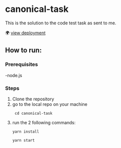 # canonical-task
This is the solution to the code test task as sent to me. 


🌍 [view deployment](https://asserelfeki.github.io/canonical-task/)

## How to run:

### Prerequisites
-node.js 

### Steps
1. Clone the repository
2. go to the local repo on your machine 
   ``` 
    cd canonical-task
    ```
3. run the 2 following commands: 
   ```
   yarn install

   yarn start
   ```


